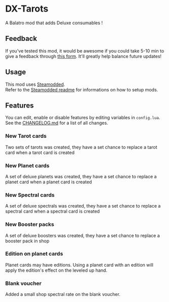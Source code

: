 # DX-Tarots

A Balatro mod that adds Deluxe consumables !

## Feedback

If you've tested this mod, it would be awesome if you could take 5-10 min to give a feedback through [this form](https://forms.gle/qeGz7AGMYQbhgehQ6). It'll greatly help balance future updates!

## Usage

This mod uses [Steamodded](https://github.com/Steamopollys/Steamodded/).  
Refer to the [Steamodded readme](https://github.com/Steamopollys/Steamodded?tab=readme-ov-file#how-to-install-a-mod) for informations on how to setup mods.  

## Features

You can edit, enable or disable features by editing variables in `config.lua`.  
See the [CHANGELOG.md](./CHANGELOG.md) for a list of all changes.

### New Tarot cards

Two sets of tarots was created, they have a set chance to replace a tarot card when a tarot card is created

### New Planet cards

A set of deluxe planets was created, they have a set chance to replace a planet card when a planet card is created

### New Spectral cards

A set of deluxe spectrals was created, they have a set chance to replace a spectral card when a spectral card is created

### New Booster packs

A set of deluxe boosters was created, they have a set chance to replace a booster pack in shop

### Edition on planet cards

Planet cards may have editions. Using a planet card with an edition will apply the edition's effect on the leveled up hand.

### Blank voucher

Added a small shop spectral rate on the blank voucher.
